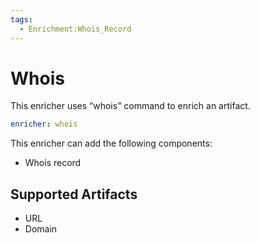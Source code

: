 ```yaml
---
tags:
  - Enrichment:Whois_Record
---
```


# Whois

This enricher uses “whois” command to enrich an artifact.

```yaml
enricher: whois
```

This enricher can add the following components:

- Whois record

## Supported Artifacts

- URL
- Domain
